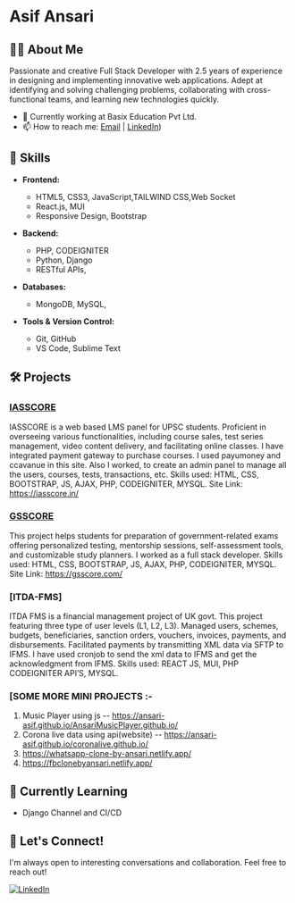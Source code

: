 # Asif Ansari

## 👩‍💻 About Me

Passionate and creative Full Stack Developer with 2.5 years of experience in designing and implementing innovative web applications. Adept at identifying and solving challenging problems, collaborating with cross-functional teams, and learning new technologies quickly.

- 💼 Currently working at Basix Education Pvt Ltd.
- 📫 How to reach me: [Email](mailto:asifraiganj@gmail.com) | [LinkedIn](https://www.linkedin.com/in/ansari-asif/))

## 🚀 Skills

- **Frontend:**
  - HTML5, CSS3, JavaScript,TAILWIND CSS,Web Socket
  - React.js, MUI
  - Responsive Design, Bootstrap

- **Backend:**
  - PHP, CODEIGNITER
  - Python, Django
  - RESTful APIs,

- **Databases:**
  - MongoDB, MySQL,

- **Tools & Version Control:**
  - Git, GitHub
  - VS Code, Sublime Text

## 🛠️ Projects

### [IASSCORE](https://iasscore.in/)

IASSCORE is a web based LMS panel for UPSC students. Proficient in overseeing various functionalities, including course sales, test series management, video content delivery, and facilitating online classes. I have integrated payment gateway to purchase courses. I used payumoney and ccavanue in this site. Also I worked, to create an admin panel to manage all the users, courses, tests, transactions, etc.
Skills used: HTML, CSS, BOOTSTRAP, JS, AJAX, PHP, CODEIGNITER, MYSQL.
Site Link: https://iasscore.in/

### [GSSCORE](https://gsscore.com/)

This project helps students for preparation of government-related exams offering personalized testing, mentorship sessions, self-assessment tools, and customizable study planners. I worked as a full stack developer.
Skills used: HTML, CSS, BOOTSTRAP, JS, AJAX, PHP, CODEIGNITER, MYSQL. 
Site Link: https://gsscore.com/

### [ITDA-FMS]

ITDA FMS is a financial management project of UK govt. This project featuring three type of user levels (L1, L2, L3). Managed users, schemes, budgets, beneficiaries, sanction orders, vouchers, invoices, payments, and disbursements. Facilitated payments by transmitting XML data via SFTP to IFMS. I have used cronjob to send the xml data to IFMS and get the acknowledgment from IFMS.
Skills used: REACT JS, MUI, PHP CODEIGNITER API’S, MYSQL.

### [SOME MORE MINI PROJECTS :- 

1. Music Player using js -- https://ansari-asif.github.io/AnsariMusicPlayer.github.io/
2. Corona live data using api(website) -- https://ansari-asif.github.io/coronalive.github.io/
3. https://whatsapp-clone-by-ansari.netlify.app/
4. https://fbclonebyansari.netlify.app/

## 🌱 Currently Learning

- Django Channel and CI/CD

## 💬 Let's Connect!

I'm always open to interesting conversations and collaboration. Feel free to reach out!

[![LinkedIn](https://img.shields.io/badge/LinkedIn-Connect-blue)](https://www.linkedin.com/in/ansari-asif/)


